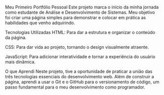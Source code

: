 Meu Primeiro Portfólio Pessoal
Este projeto marca o início da minha jornada como estudante de Análise e Desenvolvimento de Sistemas. Meu objetivo foi criar uma página simples para demonstrar e colocar em prática as habilidades que venho adquirindo.

Tecnologias Utilizadas
HTML: Para dar a estrutura e organizar o conteúdo da página.

CSS: Para dar vida ao projeto, tornando o design visualmente atraente.

JavaScript: Para adicionar interatividade e tornar a experiência do usuário mais dinâmica.

O que Aprendi
Neste projeto, tive a oportunidade de praticar a união das três tecnologias essenciais do desenvolvimento web. Além de construir a página, aprendi a usar o Git e o GitHub para o versionamento de código, um passo fundamental para o meu desenvolvimento como programador.
